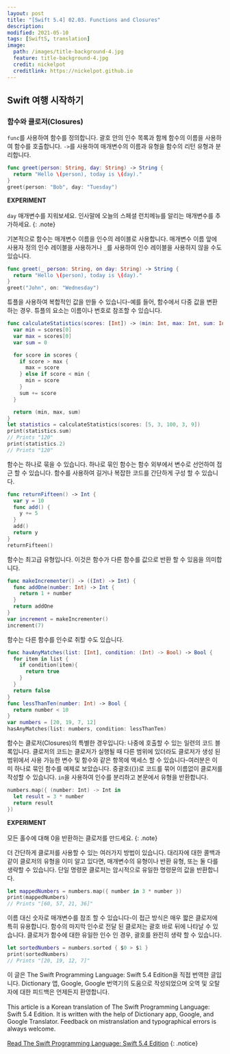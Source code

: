 ```yaml
---
layout: post
title: "[Swift 5.4] 02.03. Functions and Closures"
description: 
modified: 2021-05-10
tags: [Swift5, translation]
image:
  path: /images/title-background-4.jpg
  feature: title-background-4.jpg
  credit: nickelpot
  creditlink: https://nickelpot.github.io
---
```


## Swift 여행 시작하기
### 함수와 클로저(Closures)

`func`를 사용하여 함수를 정의합니다. 괄호 안의 인수 목록과 함께 함수의 이름을 사용하여 함수를 호출합니다. `->`를 사용하여 매개변수의 이름과 유형을 함수의 리턴 유형과 분리합니다.

```swift
func greet(person: String, day: String) -> String {
  return "Hello \(person), today is \(day)."
}
greet(person: "Bob", day: "Tuesday")
```

**EXPERIMENT** <br><br> `day` 매개변수를 지워보세요. 인사말에 오늘의 스페셜 런치메뉴를 알리는 매개변수를 추가하세요.
{: .note}

기본적으로 함수는 매개변수 이름을 인수의 레이블로 사용합니다. 매개변수 이름 앞에 사용자 정의 인수 레이블을 사용하거나 `_`를 사용하여 인수 레이블을 사용하지 않을 수도 있습니다.

```swift
func greet(_ person: String, on day: String) -> String {
  return "Hello \(person), today is \(day)."
}
greet("John", on: "Wednesday")
```

튜플을 사용하여 복합적인 값을 만들 수 있습니다-예를 들어, 함수에서 다중 값을 변환하는 경우. 튜플의 요소는 이름이나 번호로 참조할 수 있습니다.

```swift
func calculateStatistics(scores: [Int]) -> (min: Int, max: Int, sum: Int) {
  var min = scores[0]
  var max = scores[0]
  var sum = 0

  for score in scores {
    if score > max {
      max = score
    } else if score < min {
      min = score
    }
    sum += score
  }

  return (min, max, sum)
}
let statistics = calculateStatistics(scores: [5, 3, 100, 3, 9])
print(statistics.sum)
// Prints "120"
print(statistics.2)
// Prints "120"
```

함수는 하나로 묶을 수 있습니다. 하나로 묶인 함수는 함수 외부에서 변수로 선언하여 접근 할 수 있습니다. 함수를 사용하여 길거나 복잡한 코드를 간단하게 구성 할 수 있습니다.

```swift
func returnFifteen() -> Int {
  var y = 10
  func add() {
    y += 5
  }
  add()
  return y
}
returnFifteen()
```

함수는 최고급 유형입니다. 이것은 함수가 다른 함수를 값으로 반환 할 수 있음을 의미합니다.

```swift
func makeIncrementer() -> ((Int) -> Int) {
  func addOne(number: Int) -> Int {
    return 1 + number
  }
  return addOne
}
var increment = makeIncrementer()
increment(7)
```

함수는 다른 함수를 인수로 취할 수도 있습니다.

```swift
func havAnyMatches(list: [Int], condition: (Int) -> Bool) -> Bool {
  for item in list {
    if condition(item){
      return true
    }
  }
  return false
}
func lessThanTen(number: Int) -> Bool {
  return number < 10
}
var numbers = [20, 19, 7, 12]
hasAnyMatches(list: numbers, condition: lessThanTen)
```

함수는 클로저(Closures)의 특별한 경우입니다: 나중에 호출할 수 있는 일련의 코드 블록입니다. 클로저의 코드는 클로저가 실행될 때 다른 범위에 있더라도 클로저가 생성 된 범위에서 사용 가능한 변수 및 함수와 같은 항목에 액세스 할 수 있습니다-여러분은 이미 하나로 묶인 함수를 예제로 보았습니다. 중괄호({})로 코드를 묶어 이름없이 클로저를 작성할 수 있습니다. `in`을 사용하여 인수를 분리하고 본문에서 유형을 반환합니다.

```swift
numbers.map({ (number: Int) -> Int in
  let result = 3 * number
  return result
})
```

**EXPERIMENT** <br><br> 모든 홀수에 대해 0을 반환하는 클로저를 만드세요.
{: .note}

더 간단하게 클로저를 사용할 수 있는 여러가지 방법이 있습니다. 대리자에 대한 콜백과 같이 클로저의 유형을 이미 알고 있다면, 매개변수의 유형이나 반환 유형, 또는 둘 다를 생략할 수 있습니다. 단일 명령문 클로저는 암시적으로 유일한 명령문의 값을 반환합니다. 

```swift
let mappedNumbers = numbers.map({ number in 3 * number })
print(mappedNumbers)
// Prints "[60, 57, 21, 36]"
```

이름 대신 숫자로 매개변수를 참조 할 수 있습니다-이 접근 방식은 매우 짧은 클로저에 특히 유용합니다. 함수의 마지막 인수로 전달 된 클로저는 괄호 바로 뒤에 나타날 수 있습니다. 클로저가 함수에 대한 유일한 인수 인 경우, 괄호를 완전히 생략 할 수 있습니다.

```swift
let sortedNumbers = numbers.sorted { $0 > $1 }
print(sortedNumbers)
// Prints "[20, 19, 12, 7]"
```

이 글은 The Swift Programming Language: Swift 5.4 Edition을 직접 번역한 글입니다. Dictionary 앱, Google, Google 번역기의 도움으로 작성되었으며 오역 및 오탈자에 대한 피드백은 언제든지 환영합니다. <br><br> This article is a Korean translation of The Swift Programming Language: Swift 5.4 Edition. It is written with the help of Dictionary app, Google, and Google Translator. Feedback on mistranslation and typographical errors is always welcome. <br><br><a rel="cc:attributionURL" property="cc:attributionName" href="https://books.apple.com/kr/book/the-swift-programming-language-swift-5-4/id881256329?l=en">Read The Swift Programming Language: Swift 5.4 Edition</a>
{: .notice}
